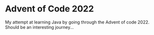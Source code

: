 # Advent of Code 2022

My attempt at learning Java by going through the Advent of code 2022. Should be an interesting journey...
